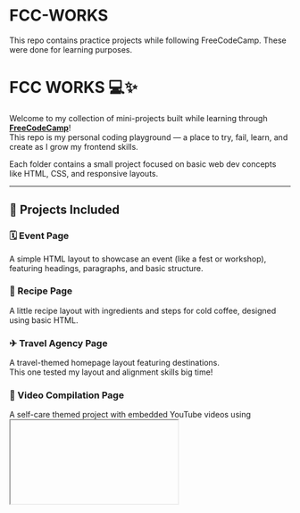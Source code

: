 # FCC-WORKS
This repo contains practice projects while following FreeCodeCamp. These were done for learning purposes.
# FCC WORKS 💻✨

Welcome to my collection of mini-projects built while learning through **[FreeCodeCamp](https://www.freecodecamp.org/)**!  
This repo is my personal coding playground — a place to try, fail, learn, and create as I grow my frontend skills.

Each folder contains a small project focused on basic web dev concepts like HTML, CSS, and responsive layouts.

---

## 📁 Projects Included

### 🗓 Event Page
A simple HTML layout to showcase an event (like a fest or workshop), featuring headings, paragraphs, and basic structure.

### 🍵 Recipe Page
A little recipe layout with ingredients and steps for cold coffee, designed using basic HTML.  

### ✈ Travel Agency Page
A travel-themed homepage layout featuring destinations.  
This one tested my layout and alignment skills big time!

### 🎥 Video Compilation Page
A self-care themed project with embedded YouTube videos using <iframe>. 🧘‍♀💖

### 🏨 Hotel Feedback Form
A hotel guest feedback form using form inputs and HTML5 validations.

### 🔧 Workshop Survey Form
A survey form collecting workshop feedback using fieldsets and radio buttons.

---


## 🛠 Tech Used
- HTML5
- CSS3
- VS Code
- Git + GitHub

---

## 🌈 What's Next?
More mini projects coming soon as I complete new challenges and lessons through FreeCodeCamp and beyond 🚀

---

> ✨ Thanks for stopping by! Feedback, ideas, or just vibing? Say hi anytime ✨

